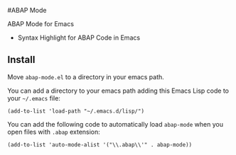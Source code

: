 #ABAP Mode

ABAP Mode for Emacs

* Syntax Highlight for ABAP Code in Emacs

## Install

Move `abap-mode.el` to a directory in your emacs path.

You can add a directory to your emacs path adding this Emacs Lisp code
to your `~/.emacs` file:

```elisp
(add-to-list 'load-path "~/.emacs.d/lisp/")
```

You can add the following code to automatically load `abap-mode` when
you open files with `.abap` extension:

```elisp
(add-to-list 'auto-mode-alist '("\\.abap\\'" . abap-mode))
```




